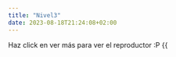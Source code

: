 ```yaml
---
title: "Nivel3"
date: 2023-08-18T21:24:08+02:00
---
```


Haz click en ver más para ver el reproductor :P
{{<audio src=media/audio/test.mp3 caption="Prueba">}}